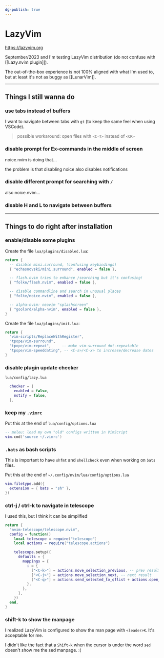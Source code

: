 ```yaml
---
dg-publish: true
---
```

# LazyVim

<https://lazyvim.org>

September/2023 and I'm testing LazyVim distribution (do not confuse with [[Lazy.nvim plugin]]).

The out-of-the-box experience is not 100% aligned with what I'm used to, but at least it's not as buggy as [[LunarVim]].

---

## Things I still wanna do

### use tabs instead of buffers

I want to navigate between tabs with `gt` (to keep the same feel when using VSCode).

> possible workaround: open files with `<C-T>` instead of `<CR>`


### disable prompt for Ex-commands in the middle of screen

noice.nvim is doing that...

the problem is that disabling noice also disables notifications

### disable different prompt for searching with `/`

also noice.nvim...

### disable H and L to navigate between buffers


---

## Things to do right after installation

### enable/disable some plugins

Create the file `lua/plugins/disabled.lua`:
```lua
return {
  -- disable mini.surround, (confusing keybindings)
  { "echasnovski/mini.surround", enabled = false },

  -- flash.nvim tries to enhance /searching but it's confusing!
  { "folke/flash.nvim", enabled = false },

  -- disable commandline and search in unusual places
  { "folke/noice.nvim", enabled = false },

  -- alpha-nvim: neovim "splashscreen"
  { "goolord/alpha-nvim", enabled = false },
}

```

Create the file `lua/plugins/init.lua`:
```lua
return {
  "vim-scripts/ReplaceWithRegister",
  "tpope/vim-surround",
  "tpope/vim-repeat",     -- make vim-surround dot-repeatable
  "tpope/vim-speeddating", -- <C-a>/<C-x> to increase/decrease dates
}
```

### disable plugin update checker

`lua/config/lazy.lua`
```lua
  checker = {
    enabled = false,
    notify = false,
  },
```

### keep my `.vimrc`

Put this at the end of `lua/config/options.lua`

```lua
-- meleu: load my own "old" configs written in VimScript
vim.cmd('source ~/.vimrc')
```

### `.bats` as bash scripts

This is important to have `shfmt` and `shellcheck` even when working on `bats` files.

Put this at the end of `~/.config/nvim/lua/config/options.lua`

```lua
vim.filetype.add({
  extension = { bats = "sh" },
})
```

### ctrl-j / ctrl-k to navigate in telescope

I used this, but I think it can be simplified
```lua
return {
  "nvim-telescope/telescope.nvim",
  config = function()
    local telescope = require("telescope")
    local actions = require("telescope.actions")

    telescope.setup({
      defaults = {
        mappings = {
          i = {
            ["<C-k>"] = actions.move_selection_previous, -- prev result
            ["<C-j>"] = actions.move_selection_next, -- next result
            ["<C-q>"] = actions.send_selected_to_qflist + actions.open_qflist,
          },
        },
      },
    })
  end,
}

```

### shift-k to show the manpage

I realized LazyVim is configured to show the man page with `<leader>K`. It's acceptable for me.

I didn't like the fact that a `Shift-k` when the cursor is under the word `sed` doesn't show me the sed manpage. :(

